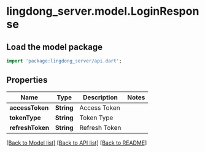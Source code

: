 # lingdong_server.model.LoginResponse

## Load the model package
```dart
import 'package:lingdong_server/api.dart';
```

## Properties
Name | Type | Description | Notes
------------ | ------------- | ------------- | -------------
**accessToken** | **String** | Access Token | 
**tokenType** | **String** | Token Type | 
**refreshToken** | **String** | Refresh Token | 

[[Back to Model list]](../README.md#documentation-for-models) [[Back to API list]](../README.md#documentation-for-api-endpoints) [[Back to README]](../README.md)


